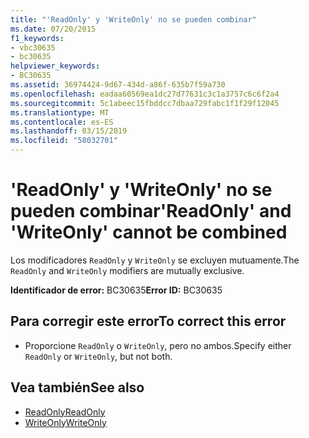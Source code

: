 ```yaml
---
title: "'ReadOnly' y 'WriteOnly' no se pueden combinar"
ms.date: 07/20/2015
f1_keywords:
- vbc30635
- bc30635
helpviewer_keywords:
- BC30635
ms.assetid: 36974424-9d67-434d-a86f-635b7f59a730
ms.openlocfilehash: eadaa60569ea1dc27d77631c3c1a3757c6c6f2a4
ms.sourcegitcommit: 5c1abeec15fbddcc7dbaa729fabc1f1f29f12045
ms.translationtype: MT
ms.contentlocale: es-ES
ms.lasthandoff: 03/15/2019
ms.locfileid: "58032701"
---
```

# <a name="readonly-and-writeonly-cannot-be-combined"></a><span data-ttu-id="64da6-102">'ReadOnly' y 'WriteOnly' no se pueden combinar</span><span class="sxs-lookup"><span data-stu-id="64da6-102">'ReadOnly' and 'WriteOnly' cannot be combined</span></span>
<span data-ttu-id="64da6-103">Los modificadores `ReadOnly` y `WriteOnly` se excluyen mutuamente.</span><span class="sxs-lookup"><span data-stu-id="64da6-103">The `ReadOnly` and `WriteOnly` modifiers are mutually exclusive.</span></span>  
  
 <span data-ttu-id="64da6-104">**Identificador de error:** BC30635</span><span class="sxs-lookup"><span data-stu-id="64da6-104">**Error ID:** BC30635</span></span>  
  
## <a name="to-correct-this-error"></a><span data-ttu-id="64da6-105">Para corregir este error</span><span class="sxs-lookup"><span data-stu-id="64da6-105">To correct this error</span></span>  
  
-   <span data-ttu-id="64da6-106">Proporcione `ReadOnly` o `WriteOnly`, pero no ambos.</span><span class="sxs-lookup"><span data-stu-id="64da6-106">Specify either `ReadOnly` or `WriteOnly`, but not both.</span></span>  
  
## <a name="see-also"></a><span data-ttu-id="64da6-107">Vea también</span><span class="sxs-lookup"><span data-stu-id="64da6-107">See also</span></span>

- [<span data-ttu-id="64da6-108">ReadOnly</span><span class="sxs-lookup"><span data-stu-id="64da6-108">ReadOnly</span></span>](../../visual-basic/language-reference/modifiers/readonly.md)
- [<span data-ttu-id="64da6-109">WriteOnly</span><span class="sxs-lookup"><span data-stu-id="64da6-109">WriteOnly</span></span>](../../visual-basic/language-reference/modifiers/writeonly.md)
